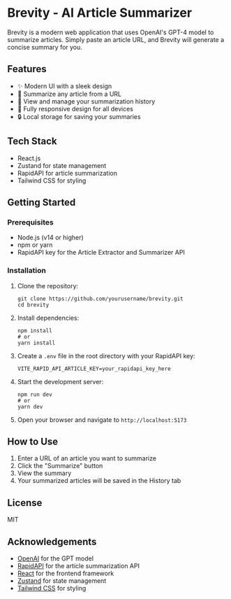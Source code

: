# Brevity - AI Article Summarizer

Brevity is a modern web application that uses OpenAI's GPT-4 model to summarize articles. Simply paste an article URL, and Brevity will generate a concise summary for you.

## Features

- ✨ Modern UI with a sleek design
- 📝 Summarize any article from a URL
- 🔄 View and manage your summarization history
- 📱 Fully responsive design for all devices
- 🔒 Local storage for saving your summaries

## Tech Stack

- React.js
- Zustand for state management
- RapidAPI for article summarization
- Tailwind CSS for styling

## Getting Started

### Prerequisites

- Node.js (v14 or higher)
- npm or yarn
- RapidAPI key for the Article Extractor and Summarizer API

### Installation

1. Clone the repository:
   ```
   git clone https://github.com/yourusername/brevity.git
   cd brevity
   ```

2. Install dependencies:
   ```
   npm install
   # or
   yarn install
   ```

3. Create a `.env` file in the root directory with your RapidAPI key:
   ```
   VITE_RAPID_API_ARTICLE_KEY=your_rapidapi_key_here
   ```

4. Start the development server:
   ```
   npm run dev
   # or
   yarn dev
   ```

5. Open your browser and navigate to `http://localhost:5173`

## How to Use

1. Enter a URL of an article you want to summarize
2. Click the "Summarize" button
3. View the summary
4. Your summarized articles will be saved in the History tab

## License

MIT

## Acknowledgements

- [OpenAI](https://openai.com/) for the GPT model
- [RapidAPI](https://rapidapi.com/) for the article summarization API
- [React](https://reactjs.org/) for the frontend framework
- [Zustand](https://zustand-demo.pmnd.rs/) for state management
- [Tailwind CSS](https://tailwindcss.com/) for styling 